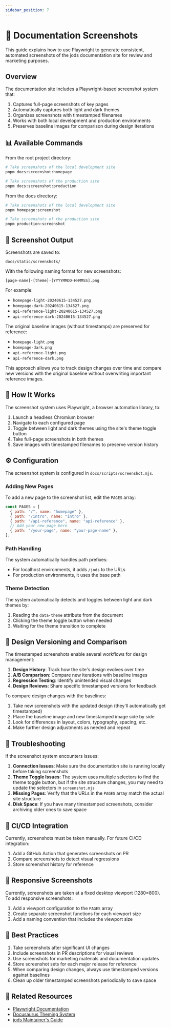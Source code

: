 ```yaml
---
sidebar_position: 7
---
```


# 📸 Documentation Screenshots

This guide explains how to use Playwright to generate consistent, automated screenshots of the jods documentation site for review and marketing purposes.

## Overview

The documentation site includes a Playwright-based screenshot system that:

1. Captures full-page screenshots of key pages
2. Automatically captures both light and dark themes
3. Organizes screenshots with timestamped filenames
4. Works with both local development and production environments
5. Preserves baseline images for comparison during design iterations

## 📊 Available Commands

From the root project directory:

```bash
# Take screenshots of the local development site
pnpm docs:screenshot:homepage

# Take screenshots of the production site
pnpm docs:screenshot:production
```

From the docs directory:

```bash
# Take screenshots of the local development site
pnpm homepage:screenshot

# Take screenshots of the production site
pnpm production:screenshot
```

## 📁 Screenshot Output

Screenshots are saved to:

```
docs/static/screenshots/
```

With the following naming format for new screenshots:

```
[page-name]-[theme]-[YYYYMMDD-HHMMSS].png
```

For example:

- `homepage-light-20240615-134527.png`
- `homepage-dark-20240615-134527.png`
- `api-reference-light-20240615-134527.png`
- `api-reference-dark-20240615-134527.png`

The original baseline images (without timestamps) are preserved for reference:

- `homepage-light.png`
- `homepage-dark.png`
- `api-reference-light.png`
- `api-reference-dark.png`

This approach allows you to track design changes over time and compare new versions with the original baseline without overwriting important reference images.

## 🔧 How It Works

The screenshot system uses Playwright, a browser automation library, to:

1. Launch a headless Chromium browser
2. Navigate to each configured page
3. Toggle between light and dark themes using the site's theme toggle button
4. Take full-page screenshots in both themes
5. Save images with timestamped filenames to preserve version history

## ⚙️ Configuration

The screenshot system is configured in `docs/scripts/screenshot.mjs`.

### Adding New Pages

To add a new page to the screenshot list, edit the `PAGES` array:

```js
const PAGES = [
  { path: "/", name: "homepage" },
  { path: "/intro", name: "intro" },
  { path: "/api-reference", name: "api-reference" },
  // Add your new page here
  { path: "/your-page", name: "your-page-name" },
];
```

### Path Handling

The system automatically handles path prefixes:

- For localhost environments, it adds `/jods` to the URLs
- For production environments, it uses the base path

### Theme Detection

The system automatically detects and toggles between light and dark themes by:

1. Reading the `data-theme` attribute from the document
2. Clicking the theme toggle button when needed
3. Waiting for the theme transition to complete

## 🔄 Design Versioning and Comparison

The timestamped screenshots enable several workflows for design management:

1. **Design History**: Track how the site's design evolves over time
2. **A/B Comparison**: Compare new iterations with baseline images
3. **Regression Testing**: Identify unintended visual changes
4. **Design Reviews**: Share specific timestamped versions for feedback

To compare design changes with the baselines:

1. Take new screenshots with the updated design (they'll automatically get timestamped)
2. Place the baseline image and new timestamped image side by side
3. Look for differences in layout, colors, typography, spacing, etc.
4. Make further design adjustments as needed and repeat

## 🤔 Troubleshooting

If the screenshot system encounters issues:

1. **Connection Issues**: Make sure the documentation site is running locally before taking screenshots
2. **Theme Toggle Issues**: The system uses multiple selectors to find the theme toggle button, but if the site structure changes, you may need to update the selectors in `screenshot.mjs`
3. **Missing Pages**: Verify that the URLs in the `PAGES` array match the actual site structure
4. **Disk Space**: If you have many timestamped screenshots, consider archiving older ones to save space

## 🔄 CI/CD Integration

Currently, screenshots must be taken manually. For future CI/CD integration:

1. Add a GitHub Action that generates screenshots on PR
2. Compare screenshots to detect visual regressions
3. Store screenshot history for reference

## 📱 Responsive Screenshots

Currently, screenshots are taken at a fixed desktop viewport (1280×800). To add responsive screenshots:

1. Add a viewport configuration to the `PAGES` array
2. Create separate screenshot functions for each viewport size
3. Add a naming convention that includes the viewport size

## 🧠 Best Practices

1. Take screenshots after significant UI changes
2. Include screenshots in PR descriptions for visual reviews
3. Use screenshots for marketing materials and documentation updates
4. Store screenshot sets for each major release for reference
5. When comparing design changes, always use timestamped versions against baselines
6. Clean up older timestamped screenshots periodically to save space

## 🔗 Related Resources

- [Playwright Documentation](https://playwright.dev/docs/intro)
- [Docusaurus Theming System](https://docusaurus.io/docs/styling-layout#theme)
- [jods Maintainer's Guide](./maintainers-guide)
